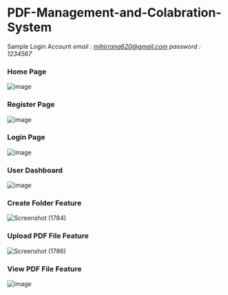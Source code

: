 # PDF-Management-and-Colabration-System

Sample Login Account
*email : mihirrana620@gmail.com*
*password : 1234567*

### Home Page
![image](https://github.com/mihirrana620/PDF-Management-and-Colabration-System/assets/84765232/440a6d40-c943-4a59-b3eb-3a46926a248d)

### Register Page
![image](https://github.com/mihirrana620/PDF-Management-and-Colabration-System/assets/84765232/6a881e9b-be2a-4ca7-b1ae-83e5acede9ad)

### Login Page
![image](https://github.com/mihirrana620/PDF-Management-and-Colabration-System/assets/84765232/1661ee93-0786-4a95-b84e-5c83c46f3863)

### User Dashboard
![image](https://github.com/mihirrana620/PDF-Management-and-Colabration-System/assets/84765232/b290411b-a03e-45e8-8787-8ccdba45a2f5)

### Create Folder Feature
![Screenshot (1784)](https://github.com/mihirrana620/PDF-Management-and-Colabration-System/assets/84765232/38ebd585-1f4f-4c43-88e1-79830ee6a279)

### Upload PDF File Feature
![Screenshot (1786)](https://github.com/mihirrana620/PDF-Management-and-Colabration-System/assets/84765232/03e8b420-44ee-4b7d-87cc-2fbdbbb1399e)

### View PDF File Feature
![image](https://github.com/mihirrana620/PDF-Management-and-Colabration-System/assets/84765232/75a7d475-dfc8-4245-8db3-ad0ba4d90f3b)






